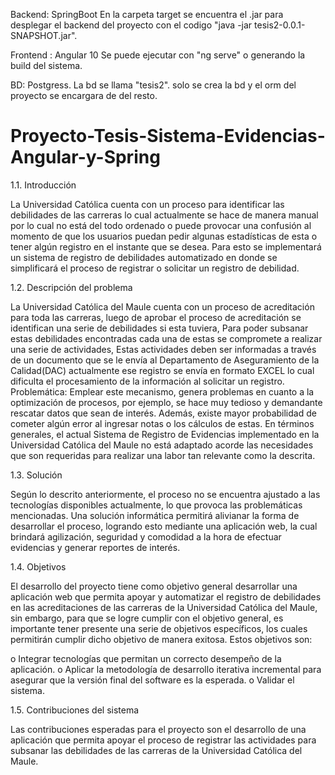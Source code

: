 
Backend: SpringBoot
En la carpeta target se encuentra el .jar para desplegar el backend del proyecto con el codigo "java -jar tesis2-0.0.1-SNAPSHOT.jar".

Frontend : Angular 10
Se puede ejecutar con "ng serve" o generando la build del sistema.

BD: Postgress.
La bd se llama "tesis2". solo se crea la bd y el orm del proyecto se encargara de del resto.

# Proyecto-Tesis-Sistema-Evidencias-Angular-y-Spring

1.1.	Introducción

La Universidad Católica cuenta con un proceso para identificar las debilidades de las carreras lo cual actualmente
se hace de manera manual por lo cual no está del todo ordenado o puede provocar una confusión al momento de que los usuarios puedan pedir algunas estadísticas de esta o tener algún registro en el instante que se desea.
Para esto se implementará un sistema de registro de debilidades automatizado en donde se simplificará el proceso de registrar o solicitar un registro de debilidad.

1.2.	Descripción del problema

La Universidad Católica del Maule cuenta con un proceso de acreditación para toda las carreras, luego de aprobar el proceso de acreditación se identifican una serie de debilidades si esta tuviera, 
Para poder subsanar estas debilidades encontradas cada una de estas se compromete a realizar una serie de actividades, 
Estas actividades deben ser informadas a través de un documento que se le envía al Departamento de Aseguramiento de la Calidad(DAC) actualmente ese registro se envía en formato EXCEL lo cual dificulta el procesamiento de la información al solicitar un registro.
Problemática: Emplear este mecanismo, genera problemas en cuanto a la optimización de procesos, por ejemplo, se hace muy tedioso y demandante rescatar datos que sean de interés. Además, existe mayor probabilidad de cometer algún error al ingresar notas o los cálculos de estas.
En términos generales, el actual Sistema de Registro de Evidencias implementado en la Universidad Católica del Maule no está adaptado acorde las necesidades que son requeridas para realizar una labor tan relevante como la descrita.

1.3.	Solución

Según lo descrito anteriormente, el proceso no se encuentra ajustado a las tecnologías disponibles actualmente, lo que provoca las problemáticas mencionadas.
Una solución informática permitirá alivianar la forma de desarrollar el proceso, logrando esto mediante una aplicación web, la cual brindará agilización, seguridad y comodidad a la hora de efectuar evidencias y generar reportes de interés.

1.4.	Objetivos

El desarrollo del proyecto tiene como objetivo general desarrollar una aplicación web que permita apoyar y automatizar el registro de debilidades en las acreditaciones de las carreras de la Universidad Católica del Maule,
sin embargo, para que se logre cumplir con el objetivo general, es importante tener presente una serie de objetivos específicos, los cuales permitirán cumplir dicho objetivo de manera exitosa. Estos objetivos son:

o	Integrar tecnologías que permitan un correcto desempeño de la aplicación.
o	Aplicar la metodología de desarrollo iterativa incremental para asegurar que la versión final del software es la esperada.
o	Validar el sistema.

1.5.	Contribuciones del sistema

Las contribuciones esperadas para el proyecto son el desarrollo de una aplicación que permita apoyar el proceso de registrar las actividades para subsanar las debilidades de las carreras de la Universidad Católica del Maule.




